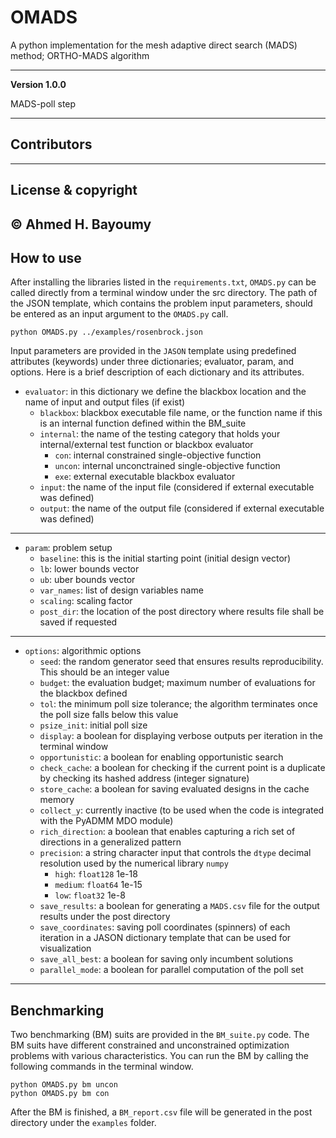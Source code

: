 # OMADS
A python implementation for the mesh adaptive direct search (MADS) method; ORTHO-MADS algorithm

---

**Version 1.0.0**

MADS-poll step

---

## Contributors

---

## License & copyright

© Ahmed H. Bayoumy 
---
## How to use

After installing the libraries listed in the `requirements.txt`, `OMADS.py` can be called directly from a 
terminal window under the src directory. The path of the JSON template, which contains the problem input parameters, 
should be entered as an input argument to the `OMADS.py` call. 

```commandline
python OMADS.py ../examples/rosenbrock.json
```

Input parameters are provided in the `JASON` template using predefined attributes (keywords) under three dictionaries; 
evaluator, param, and options. Here is a brief description of each dictionary and its attributes.

* `evaluator`: in this dictionary we define the blackbox location and the name of input and output files (if exist)
  * `blackbox`: blackbox executable file name, or the function name if this is an internal function defined within the BM_suite
  * `internal`: the name of the testing category that holds your internal/external test function or blackbox evaluator
    * `con`: internal constrained single-objective function
    * `uncon`: internal unconctrained single-objective function
    * `exe`: external executable blackbox evaluator
  * `input`: the name of the input file (considered if external executable was defined)
  * `output`: the name of the output file (considered if external executable was defined)
---
* `param`: problem setup
  * `baseline`: this is the initial starting point (initial design vector)
  * `lb`: lower bounds vector
  * `ub`: uber bounds vector
  * `var_names`: list of design variables name
  * `scaling`: scaling factor
  * `post_dir`: the location of the post directory where results file shall be saved if requested
---
* `options`: algorithmic options
  * `seed`: the random generator seed that ensures results reproducibility. This should be an integer value
  * `budget`: the evaluation budget; maximum number of evaluations for the blackbox defined
  * `tol`: the minimum poll size tolerance; the algorithm terminates once the poll size falls below this value
  * `psize_init`: initial poll size
  * `display`: a boolean for displaying verbose outputs per iteration in the terminal window
  * `opportunistic`: a boolean for enabling opportunistic search
  * `check_cache`: a boolean for checking if the current point is a duplicate by checking its hashed address (integer signature)
  * `store_cache`: a boolean for saving evaluated designs in the cache memory
  * `collect_y`: currently inactive (to be used when the code is integrated with the PyADMM MDO module)
  * `rich_direction`: a boolean that enables capturing a rich set of directions in a generalized pattern
  * `precision`: a string character input that controls the `dtype` decimal resolution used by the numerical library `numpy`
    * `high`: `float128` 1e-18
    * `medium`: `float64` 1e-15
    * `low`: `float32` 1e-8
  * `save_results`: a boolean for generating a `MADS.csv` file for the output results under the post directory
  * `save_coordinates`: saving poll coordinates (spinners) of each iteration in a JASON dictionary template that can be used for visualization
  * `save_all_best`: a boolean for saving only incumbent solutions
  * `parallel_mode`: a boolean for parallel computation of the poll set
---
  
## Benchmarking

Two benchmarking (BM) suits are provided in the `BM_suite.py` code. The BM suits have different constrained and 
unconstrained optimization problems with various characteristics. You can run the BM by calling the following commands 
in the terminal window. 
```commandline
python OMADS.py bm uncon
python OMADS.py bm con
```

After the BM is finished, a `BM_report.csv` file will be generated in the post directory under 
the `examples` folder.
